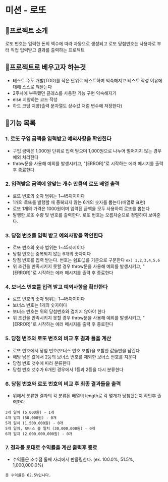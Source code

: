 # 미션 - 로또

## 📌프로젝트 소개

로또 번호는 입력한 돈의 액수에 따라 자동으로 생성되고 로또 당첨번호는 사용자로 부터 직접 입력받고 결과를 출력하는 프로젝트

## 📌프로젝트로 베우고자 하는것

- 테스트 주도 개발(TDD)를 작은 단위로 테스트하며 익숙해지고 테스트 작성 이유에 대해 스스로 꺠닫는다
- 2주차에 부족했던 클래스를 사용한 기능 구현 익숙해지기
- else 지양하는 코드 작성
- 하드 코딩 지양(출력 문자열도 상수값 처럼 변수에 저장한다)

## 📌기능 목록

### 1. 로또 구입 금액을 입력받고 예외사항을 확인한다

- 구입 금액은 1,000원 단위로 입력 받으며 1,000원으로 나누어 떨어지지 않는 경우 예외 처리한다
- throw문을 사용해 예외를 발생시키고, "[ERROR]"로 시작하는 에러 메시지를 출력 후 종료한다

### 2. 입력받은 금액에 알맞는 개수 만큼의 로또 배열 출력

- 로또 번호의 숫자 범위는 1~45까지이다
- 1개의 로또를 발행할 때 중복되지 않는 6개의 숫자를 뽑는다(배열로 표현)
- 로또 1개의 가격은 1000원이며 입력된 금액을 모두 사용하여 로또를 뽑는다
- 발행한 로또 수량 및 번호를 출력한다. 로또 번호는 오름차순으로 정렬하여 보여준다.

### 3. 당첨 번호를 입력 받고 예외사항을 확인한다

- 로또 번호의 숫자 범위는 1~45까지이다
- 당첨 번호는 중복되지 않는 6개의 숫자이다
- 당첨 번호를 입력 받는다. 번호는 쉼표(,)를 기준으로 구분한다 `ex) 1,2,3,4,5,6`
- 위 조건을 만족시키지 못할 경우 throw문을 사용해 예외를 발생시키고, "[ERROR]"로 시작하는 에러 메시지를 출력 후 종료한다

### 4. 보너스 번호를 입력 받고 예외사항을 확인한다

- 로또 번호의 숫자 범위는 1~45까지이다
- 보너스 번호는 1개의 숫자이다
- 보너스 번호는 위의 당첨번호와 겹치지 않아야 한다
- 위 조건을 만족시키지 못할 경우 throw문을 사용해 예외를 발생시키고, "[ERROR]"로 시작하는 에러 메시지를 출력 후 종료한다

### 5. 당첨 번호와 로또 번호의 비교 후 결과 들을 계산

- 로또 번호에서 당첨 번호(보너스 번호 포함)을 포함한 값들만을 남긴다
- 해당 남은 값에서 2등의 보너스 번호를 제외한 보너스 번호를 지운다
- 당첨 번호 갯수에 따라 분류한다
- 당첨 번호 갯수가 6개인 경우에서 1등과 2등을 다시 분류한다

### 6. 당첨 번호와 로또 번호의 비교 후 최종 결과들을 출력

- 위에서 분류한 결과의 각 분류된 배열의 length로 각 몇개가 당첨됬는지 확인후 출력한다

```
3개 일치 (5,000원) - 1개
4개 일치 (50,000원) - 0개
5개 일치 (1,500,000원) - 0개
5개 일치, 보너스 볼 일치 (30,000,000원) - 0개
6개 일치 (2,000,000,000원) - 0개
```

### 7. 결과를 토대로 수익률을 계산 출력후 종료

- 수익률은 소수점 둘째 자리에서 반올림한다. (ex. 100.0%, 51.5%, 1,000,000.0%)

```
총 수익률은 62.5%입니다.
```
